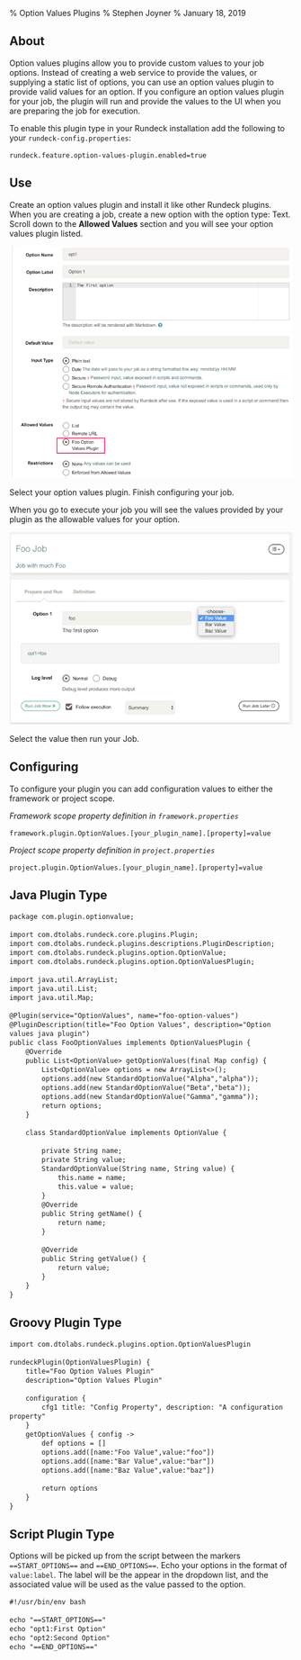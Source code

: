 % Option Values Plugins
% Stephen Joyner
% January 18, 2019

## About

Option values plugins allow you to provide custom values to your job options.
Instead of creating a web service to provide the values, or supplying a static list
of options, you can use an option values plugin to provide valid values for an option.
If you configure an option values plugin for your job, the plugin will run
and provide the values to the UI when you are preparing the job for execution.

To enable this plugin type in your Rundeck installation add the following to your `rundeck-config.properties`:

    rundeck.feature.option-values-plugin.enabled=true

## Use

Create an option values plugin and install it like other Rundeck plugins.
When you are creating a job, create a new option with the option type: Text.
Scroll down to the **Allowed Values** section and you will see your option values plugin listed.

![Figure: Select Option Values Plugin](/figures/option-values-create.png)

Select your option values plugin. Finish configuring your job.

When you go to execute your job you will see the values provided by your plugin as
the allowable values for your option.

![Figure: Choose Value from Plugin Provided Values](/figures/option-values-exec-values.png)

Select the value then run your Job.

## Configuring

To configure your plugin you can add configuration values to either the framework or project scope.

*Framework scope property definition in `framework.properties`*

    framework.plugin.OptionValues.[your_plugin_name].[property]=value

*Project scope property definition in `project.properties`*

    project.plugin.OptionValues.[your_plugin_name].[property]=value


## Java Plugin Type

~~~~~ {.java}
package com.plugin.optionvalue;

import com.dtolabs.rundeck.core.plugins.Plugin;
import com.dtolabs.rundeck.plugins.descriptions.PluginDescription;
import com.dtolabs.rundeck.plugins.option.OptionValue;
import com.dtolabs.rundeck.plugins.option.OptionValuesPlugin;

import java.util.ArrayList;
import java.util.List;
import java.util.Map;

@Plugin(service="OptionValues", name="foo-option-values")
@PluginDescription(title="Foo Option Values", description="Option values java plugin")
public class FooOptionValues implements OptionValuesPlugin {
    @Override
    public List<OptionValue> getOptionValues(final Map config) {
        List<OptionValue> options = new ArrayList<>();
        options.add(new StandardOptionValue("Alpha","alpha"));
        options.add(new StandardOptionValue("Beta","beta"));
        options.add(new StandardOptionValue("Gamma","gamma"));
        return options;
    }

    class StandardOptionValue implements OptionValue {

        private String name;
        private String value;
        StandardOptionValue(String name, String value) {
            this.name = name;
            this.value = value;
        }
        @Override
        public String getName() {
            return name;
        }

        @Override
        public String getValue() {
            return value;
        }
    }
}
~~~~~


## Groovy Plugin Type

~~~~~ {.groovy}
import com.dtolabs.rundeck.plugins.option.OptionValuesPlugin

rundeckPlugin(OptionValuesPlugin) {
    title="Foo Option Values Plugin"
    description="Option Values Plugin"

    configuration {
        cfg1 title: "Config Property", description: "A configuration property"
    }
    getOptionValues { config ->
        def options = []
        options.add([name:"Foo Value",value:"foo"])
        options.add([name:"Bar Value",value:"bar"])
        options.add([name:"Baz Value",value:"baz"])

        return options
    }
}
~~~~~

## Script Plugin Type

Options will be picked up from the script between the markers `==START_OPTIONS==` and `==END_OPTIONS==`.
Echo your options in the format of `value:label`.
The label will be the appear in the dropdown list, and the associated value will be used as the value passed
to the option.

```
#!/usr/bin/env bash

echo "==START_OPTIONS=="
echo "opt1:First Option"
echo "opt2:Second Option"
echo "==END_OPTIONS=="

```
